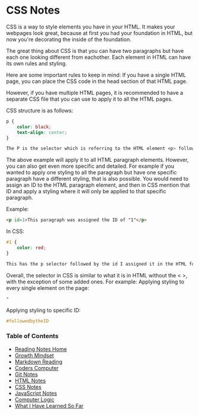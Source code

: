 # CSS Notes
CSS is a way to style elements you have in your HTML.  It makes your webpages look great, because at first you had your foundation in HTML, but now you're decorating the inside of the foundation.

The great thing about CSS is that you can have two paragraphs but have each one looking different from eachother.  Each element in HTML can have its own rules and styling.

Here are some important rules to keep in mind:
If you have a single HTML page, you can place the CSS code in the head section of that HTML page.

However, if you have multiple HTML pages, it is recommended to have a separate CSS file that you can use to apply it to all the HTML pages.

CSS structure is as follows:
```css
p {
    color: black;
    text-align: center;
}

The P is the selector which is referring to the HTML element <p> followed by the property and values inside "{}". Each property is ended by a ":" followed by a value for example "black" and then that is ended with a ";" and you can have multiple properties inside a single {} for that specific element.
```
The above example will apply it to all HTML paragraph elements.  However, you can also get even more specific and detailed.  For example if you wanted to apply one styling to all the paragraph but have one specific paragraph have a different styling, that is also possible.  You would need to assign an ID to the HTML paragraph element, and then in CSS mention that ID and apply a styling where it will only be applied to that specific paragraph.  

Example:
```html
<p id=1>This paragraph was assigned the ID of "1"</p>
```
In CSS:
```css
#1 {
    color: red;
}

This has the p selector followed by the id I assigned it in the HTML for it and will only apply that styling to that specific paragraph.
```

Overall, the selector in CSS is similar to what it is in HTML without the < >, with the exception of some added ones.  For example:
Applying styling to every single element on the page:
```css
*
```

Applying styling to specific ID:
```css
#followedbytheID
```

### Table of Contents
* [Reading Notes Home](README.md)
* [Growth Mindset](growth_mindset.md)
* [Markdown Reading](markdown.md)
* [Coders Computer](coders_computer.md)
* [Git Notes](git_notes.md)
* [HTML Notes](html_notes.md)
* [CSS Notes](cssnotes.md)
* [JavaScript Notes](javascript_notes.md)
* [Computer Logic](computer_logic.md)
* [What I Have Learned So Far](learned_so_far.md)
